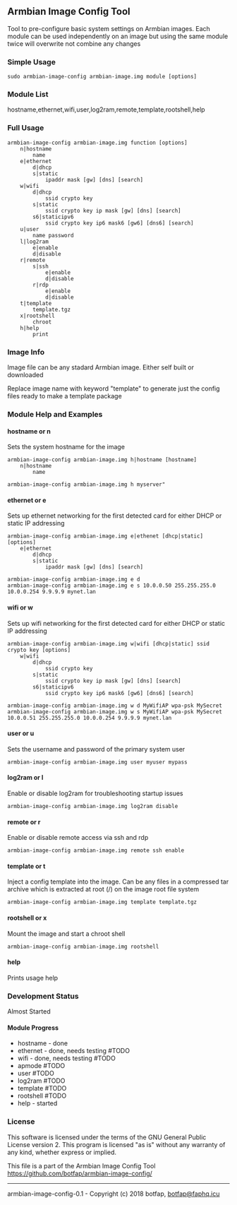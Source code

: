 ## Armbian Image Config Tool

Tool to pre-configure basic system settings on Armbian images. Each module can be used independently on an image but using the same module twice will overwrite not combine any changes

### Simple Usage
```
sudo armbian-image-config armbian-image.img module [options]
```

### Module List
hostname,ethernet,wifi,user,log2ram,remote,template,rootshell,help

### Full Usage
```
armbian-image-config armbian-image.img function [options]
    n|hostname
        name
    e|ethernet
        d|dhcp
        s|static
            ipaddr mask [gw] [dns] [search]
    w|wifi
        d|dhcp
            ssid crypto key
        s|static
            ssid crypto key ip mask [gw] [dns] [search]
        s6|staticipv6
            ssid crypto key ip6 mask6 [gw6] [dns6] [search]
    u|user
        name password
    l|log2ram
        e|enable
        d|disable
    r|remote
        s|ssh
            e|enable
            d|disable
        r|rdp
            e|enable
            d|disable
    t|template
        template.tgz
    x|rootshell
        chroot                    
    h|help
        print
```

### Image Info
Image file can be any stadard Armbian image. Either self built or downloaded

Replace image name with keyword "template" to generate just the config files ready to make a template package

### Module Help and Examples
#### hostname or n
Sets the system hostname for the image
```
armbian-image-config armbian-image.img h|hostname [hostname]
    n|hostname
        name

armbian-image-config armbian-image.img h myserver"
```
#### ethernet or e
Sets up ethernet networking for the first detected card for either DHCP or static IP addressing
```
armbian-image-config armbian-image.img e|ethenet [dhcp|static] [options]
    e|ethernet
        d|dhcp
        s|static
            ipaddr mask [gw] [dns] [search]

armbian-image-config armbian-image.img e d
armbian-image-config armbian-image.img e s 10.0.0.50 255.255.255.0 10.0.0.254 9.9.9.9 mynet.lan
```
#### wifi or w
Sets up wifi networking for the first detected card for either DHCP or static IP addressing
```
armbian-image-config armbian-image.img w|wifi [dhcp|static] ssid crypto key [options]
    w|wifi
        d|dhcp
            ssid crypto key
        s|static
            ssid crypto key ip mask [gw] [dns] [search]
        s6|staticipv6
            ssid crypto key ip6 mask6 [gw6] [dns6] [search]
	
armbian-image-config armbian-image.img w d MyWifiAP wpa-psk MySecret
armbian-image-config armbian-image.img w s MyWifiAP wpa-psk MySecret 10.0.0.51 255.255.255.0 10.0.0.254 9.9.9.9 mynet.lan
```
#### user or u
Sets the username and password of the primary system user
```
armbian-image-config armbian-image.img user myuser mypass
```
#### log2ram or l
Enable or disable log2ram for troubleshooting startup issues
```
armbian-image-config armbian-image.img log2ram disable
```
#### remote or r
Enable or disable remote access via ssh and rdp
```
armbian-image-config armbian-image.img remote ssh enable
```

#### template or t
Inject a config template into the image. Can be any files in a compressed tar archive which is extracted at root (/) on the image root file system
```
armbian-image-config armbian-image.img template template.tgz
```
#### rootshell or x
Mount the image and start a chroot shell
```
armbian-image-config armbian-image.img rootshell
```
#### help
Prints usage help

### Development Status
Almost Started

#### Module Progress
- hostname - done
- ethernet - done, needs testing #TODO
- wifi - done, needs testing #TODO
- apmode #TODO
- user #TODO
- log2ram #TODO
- template #TODO
- rootshell #TODO
- help - started


### License
This software is licensed under the terms of the GNU General Public License version 2. This program is licensed "as is" without any warranty of any kind, whether express or implied.

This file is a part of the Armbian Image Config Tool
https://github.com/botfap/armbian-image-config/

***
armbian-image-config-0.1 - Copyright (c) 2018 botfap, botfap@faphq.icu


